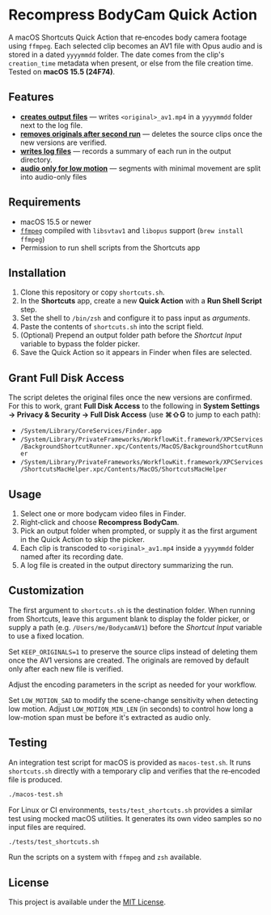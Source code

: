 # Recompress BodyCam Quick Action

A macOS Shortcuts Quick Action that re‑encodes body camera footage using `ffmpeg`. Each selected clip becomes an AV1 file with Opus audio and is stored in a dated `yyyymmdd` folder. The date comes from the clip's `creation_time` metadata when present, or else from the file creation time. Tested on **macOS 15.5 (24F74)**.

## Features
 - [**creates output files**](tests/test_shortcuts.sh#L28-L40) — writes `<original>_av1.mp4` in a `yyyymmdd` folder
  next to the log file.
 - [**removes originals after second run**](tests/test_shortcuts.sh#L42-L48) — deletes the source clips once
  the new versions are verified.
 - [**writes log files**](tests/test_shortcuts.sh#L50-L58) — records a summary of each run in the output
  directory.
 - [**audio only for low motion**](tests/test_audio_only_for_low_motion.sh#L11-L27) — segments with minimal movement are split into audio-only files

## Requirements
- macOS 15.5 or newer
- [`ffmpeg`](https://ffmpeg.org/) compiled with `libsvtav1` and `libopus` support (`brew install ffmpeg`)
- Permission to run shell scripts from the Shortcuts app

## Installation
1. Clone this repository or copy `shortcuts.sh`.
2. In the **Shortcuts** app, create a new **Quick Action** with a **Run Shell Script** step.
3. Set the shell to `/bin/zsh` and configure it to pass input as *arguments*.
4. Paste the contents of `shortcuts.sh` into the script field.
5. (Optional) Prepend an output folder path before the *Shortcut Input* variable to bypass the folder picker.
6. Save the Quick Action so it appears in Finder when files are selected.

## Grant Full Disk Access
The script deletes the original files once the new versions are confirmed. For this to work, grant **Full Disk Access** to the following in **System Settings → Privacy & Security → Full Disk Access** (use **⌘⇧G** to jump to each path):

- `/System/Library/CoreServices/Finder.app`
- `/System/Library/PrivateFrameworks/WorkflowKit.framework/XPCServices/BackgroundShortcutRunner.xpc/Contents/MacOS/BackgroundShortcutRunner`
- `/System/Library/PrivateFrameworks/WorkflowKit.framework/XPCServices/ShortcutsMacHelper.xpc/Contents/MacOS/ShortcutsMacHelper`

## Usage
1. Select one or more bodycam video files in Finder.
2. Right‑click and choose **Recompress BodyCam**.
3. Pick an output folder when prompted, or supply it as the first argument in the Quick Action to skip the picker.
4. Each clip is transcoded to `<original>_av1.mp4` inside a `yyyymmdd` folder named after its recording date.
5. A log file is created in the output directory summarizing the run.

## Customization
The first argument to `shortcuts.sh` is the destination folder. When running from Shortcuts, leave this argument blank to display the folder picker, or supply a path (e.g. `/Users/me/BodycamAV1`) before the *Shortcut Input* variable to use a fixed location.

Set `KEEP_ORIGINALS=1` to preserve the source clips instead of deleting them once the AV1 versions are created. The originals are removed by default only after each new file is verified.

Adjust the encoding parameters in the script as needed for your workflow.

Set `LOW_MOTION_SAD` to modify the scene-change sensitivity when detecting low
motion. Adjust `LOW_MOTION_MIN_LEN` (in seconds) to control how long a
low-motion span must be before it's extracted as audio only.

## Testing
An integration test script for macOS is provided as `macos-test.sh`. It runs
`shortcuts.sh` directly with a temporary clip and verifies that the re‑encoded
file is produced.

```bash
./macos-test.sh
```

For Linux or CI environments, `tests/test_shortcuts.sh` provides a similar test
using mocked macOS utilities. It generates its own video samples so no input
files are required.

```bash
./tests/test_shortcuts.sh
```

Run the scripts on a system with `ffmpeg` and `zsh` available.

## License
This project is available under the [MIT License](LICENSE).
